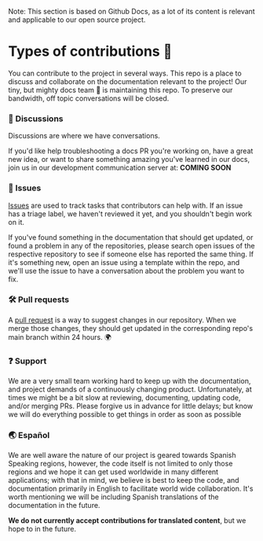 Note: This section is based on Github Docs, as a lot of its content is relevant and applicable to our open source project.

# Types of contributions :memo:
You can contribute to the project in several ways. This repo is a place to discuss and collaborate on the documentation relevant to the project! Our tiny, but mighty docs team :mechanical_arm: is maintaining this repo. To preserve our bandwidth, off topic conversations will be closed.

### :mega: Discussions
Discussions are where we have conversations.

If you'd like help troubleshooting a docs PR you're working on, have a great new idea, or want to share something amazing you've learned in our docs, join us in our development communication server at: **COMING SOON**

### :lady_beetle: Issues
[Issues](https://docs.github.com/en/github/managing-your-work-on-github/about-issues) are used to track tasks that contributors can help with. If an issue has a triage label, we haven't reviewed it yet, and you shouldn't begin work on it.

If you've found something in the documentation that should get updated, or found a problem in any of the repositories, please search open issues of the respective repository to see if someone else has reported the same thing. If it's something new, open an issue using a template within the repo, and we'll use the issue to have a conversation about the problem you want to fix.

### :hammer_and_wrench: Pull requests
A [pull request](https://docs.github.com/en/github/collaborating-with-issues-and-pull-requests/about-pull-requests) is a way to suggest changes in our repository. When we merge those changes, they should get updated in the corresponding repo's main branch within 24 hours. :earth_africa:

### :question: Support
We are a very small team working hard to keep up with the documentation, and project demands of a continuously changing product. Unfortunately, at times we might be a bit slow at reviewing, documenting, updating code, and/or merging PRs. Please forgive us in advance for little delays; but know we will do everything possible to get things in order as soon as possible

### :earth_asia: Español

We are well aware the nature of our project is geared towards Spanish Speaking regions, however, the code itself is not limited to only those regions and we hope it can get used worldwide in many different applications; with that in mind, we believe is best to keep the code, and documentation primarily in English to facilitate world wide collaboration. It's worth mentioning we will be including Spanish translations of the documentation in the future. 

**We do not currently accept contributions for translated content**, but we hope to in the future.
